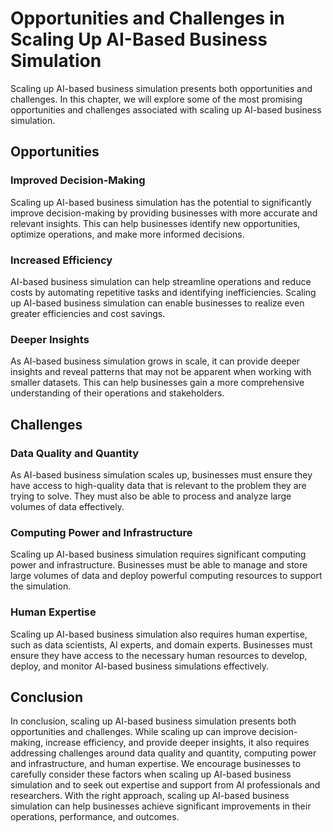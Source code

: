 Opportunities and Challenges in Scaling Up AI-Based Business Simulation
=========================================================================================================

Scaling up AI-based business simulation presents both opportunities and challenges. In this chapter, we will explore some of the most promising opportunities and challenges associated with scaling up AI-based business simulation.

Opportunities
-------------

### Improved Decision-Making

Scaling up AI-based business simulation has the potential to significantly improve decision-making by providing businesses with more accurate and relevant insights. This can help businesses identify new opportunities, optimize operations, and make more informed decisions.

### Increased Efficiency

AI-based business simulation can help streamline operations and reduce costs by automating repetitive tasks and identifying inefficiencies. Scaling up AI-based business simulation can enable businesses to realize even greater efficiencies and cost savings.

### Deeper Insights

As AI-based business simulation grows in scale, it can provide deeper insights and reveal patterns that may not be apparent when working with smaller datasets. This can help businesses gain a more comprehensive understanding of their operations and stakeholders.

Challenges
----------

### Data Quality and Quantity

As AI-based business simulation scales up, businesses must ensure they have access to high-quality data that is relevant to the problem they are trying to solve. They must also be able to process and analyze large volumes of data effectively.

### Computing Power and Infrastructure

Scaling up AI-based business simulation requires significant computing power and infrastructure. Businesses must be able to manage and store large volumes of data and deploy powerful computing resources to support the simulation.

### Human Expertise

Scaling up AI-based business simulation also requires human expertise, such as data scientists, AI experts, and domain experts. Businesses must ensure they have access to the necessary human resources to develop, deploy, and monitor AI-based business simulations effectively.

Conclusion
----------

In conclusion, scaling up AI-based business simulation presents both opportunities and challenges. While scaling up can improve decision-making, increase efficiency, and provide deeper insights, it also requires addressing challenges around data quality and quantity, computing power and infrastructure, and human expertise. We encourage businesses to carefully consider these factors when scaling up AI-based business simulation and to seek out expertise and support from AI professionals and researchers. With the right approach, scaling up AI-based business simulation can help businesses achieve significant improvements in their operations, performance, and outcomes.
